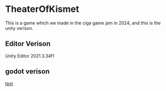 # TheaterOfKismet
This is a game which we made in the ciga game jam in 2024, and this is the unity verison.
## Editor Verison
Unity Editor 2021.3.34f1
## godot verison
[text](https://github.com/AlyName/CiGA_GJ_2024)